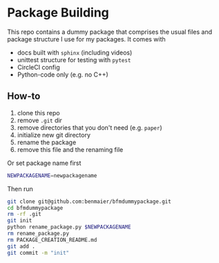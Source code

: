 # Package Building

This repo contains a dummy package that comprises the usual files and package structure
I use for my packages. It comes with

* docs built with `sphinx` (including videos)
* unittest structure for testing with `pytest`
* CircleCI config
* Python-code only (e.g. no C++)

## How-to

1. clone this repo
2. remove `.git` dir
3. remove directories that you don't need (e.g. `paper`)
4. initialize new git directory
5. rename the package
6. remove this file and the renaming file

Or set package name first

```bash
NEWPACKAGENAME=newpackagename
```

Then run

```bash
git clone git@github.com:benmaier/bfmdummypackage.git
cd bfmdummypackage
rm -rf .git
git init
python rename_package.py $NEWPACKAGENAME
rm rename_package.py
rm PACKAGE_CREATION_README.md
git add .
git commit -m "init"
```
